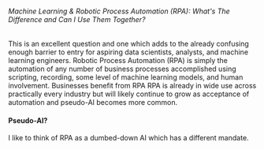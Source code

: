 ###### Machine Learning & Robotic Process Automation (RPA): What's The Difference and Can I Use Them Together?

This is an excellent question and one which adds to the already confusing enough barrier to entry for aspiring data scientists, analysts, and machine learning engineers.
Robotic Process Automation (RPA) is simply the automation of any number of business processes accomplished using scripting, recording, some level of machine learning models, and human involvement.
Businesses benefit from RPA RPA is already in wide use across practically every industry but will likely continue to grow as acceptance of automation and pseudo-AI becomes more common.

#### Pseudo-AI? 

I like to think of RPA as a dumbed-down AI which has a different mandate.

